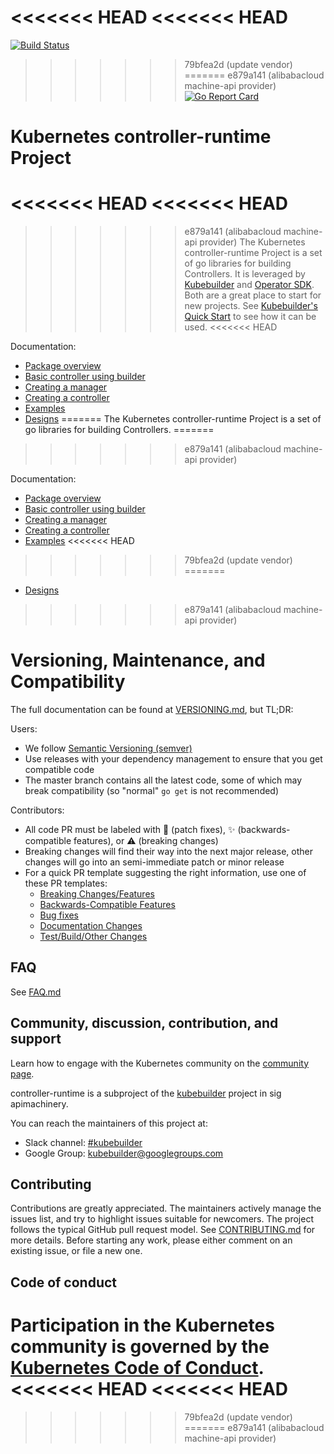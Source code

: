 <<<<<<< HEAD
<<<<<<< HEAD
=======
[![Build Status](https://travis-ci.org/kubernetes-sigs/controller-runtime.svg?branch=master)](https://travis-ci.org/kubernetes-sigs/controller-runtime "Travis")
>>>>>>> 79bfea2d (update vendor)
=======
>>>>>>> e879a141 (alibabacloud machine-api provider)
[![Go Report Card](https://goreportcard.com/badge/sigs.k8s.io/controller-runtime)](https://goreportcard.com/report/sigs.k8s.io/controller-runtime)

# Kubernetes controller-runtime Project

<<<<<<< HEAD
<<<<<<< HEAD
=======
>>>>>>> e879a141 (alibabacloud machine-api provider)
The Kubernetes controller-runtime Project is a set of go libraries for building
Controllers. It is leveraged by [Kubebuilder](https://book.kubebuilder.io/) and
[Operator SDK](https://github.com/operator-framework/operator-sdk). Both are
a great place to start for new projects. See
[Kubebuilder's Quick Start](https://book.kubebuilder.io/quick-start.html) to
see how it can be used.
<<<<<<< HEAD

Documentation:

- [Package overview](https://pkg.go.dev/sigs.k8s.io/controller-runtime/pkg)
- [Basic controller using builder](https://pkg.go.dev/sigs.k8s.io/controller-runtime/pkg/builder#example-Builder)
- [Creating a manager](https://pkg.go.dev/sigs.k8s.io/controller-runtime/pkg/manager#example-New)
- [Creating a controller](https://pkg.go.dev/sigs.k8s.io/controller-runtime/pkg/controller#example-New)
- [Examples](https://github.com/kubernetes-sigs/controller-runtime/blob/master/examples)
- [Designs](https://github.com/kubernetes-sigs/controller-runtime/blob/master/designs)
=======
The Kubernetes controller-runtime Project is a set of go libraries for building Controllers.
=======
>>>>>>> e879a141 (alibabacloud machine-api provider)

Documentation:

- [Package overview](https://pkg.go.dev/sigs.k8s.io/controller-runtime/pkg)
- [Basic controller using builder](https://pkg.go.dev/sigs.k8s.io/controller-runtime/pkg/builder#example-Builder)
- [Creating a manager](https://pkg.go.dev/sigs.k8s.io/controller-runtime/pkg/manager#example-New)
- [Creating a controller](https://pkg.go.dev/sigs.k8s.io/controller-runtime/pkg/controller#example-New)
- [Examples](https://github.com/kubernetes-sigs/controller-runtime/blob/master/examples)
<<<<<<< HEAD
>>>>>>> 79bfea2d (update vendor)
=======
- [Designs](https://github.com/kubernetes-sigs/controller-runtime/blob/master/designs)
>>>>>>> e879a141 (alibabacloud machine-api provider)

# Versioning, Maintenance, and Compatibility

The full documentation can be found at [VERSIONING.md](VERSIONING.md), but TL;DR:

Users:

- We follow [Semantic Versioning (semver)](https://semver.org)
- Use releases with your dependency management to ensure that you get compatible code
- The master branch contains all the latest code, some of which may break compatibility (so "normal" `go get` is not recommended)

Contributors:

- All code PR must be labeled with :bug: (patch fixes), :sparkles: (backwards-compatible features), or :warning: (breaking changes)
- Breaking changes will find their way into the next major release, other changes will go into an semi-immediate patch or minor release
- For a quick PR template suggesting the right information, use one of these PR templates:
  * [Breaking Changes/Features](/.github/PULL_REQUEST_TEMPLATE/breaking_change.md)
  * [Backwards-Compatible Features](/.github/PULL_REQUEST_TEMPLATE/compat_feature.md)
  * [Bug fixes](/.github/PULL_REQUEST_TEMPLATE/bug_fix.md)
  * [Documentation Changes](/.github/PULL_REQUEST_TEMPLATE/docs.md)
  * [Test/Build/Other Changes](/.github/PULL_REQUEST_TEMPLATE/other.md)

## FAQ

See [FAQ.md](FAQ.md)

## Community, discussion, contribution, and support

Learn how to engage with the Kubernetes community on the [community page](http://kubernetes.io/community/).

controller-runtime is a subproject of the [kubebuilder](https://github.com/kubernetes-sigs/kubebuilder) project
in sig apimachinery.

You can reach the maintainers of this project at:

- Slack channel: [#kubebuilder](http://slack.k8s.io/#kubebuilder)
- Google Group: [kubebuilder@googlegroups.com](https://groups.google.com/forum/#!forum/kubebuilder)

## Contributing
Contributions are greatly appreciated. The maintainers actively manage the issues list, and try to highlight issues suitable for newcomers.
The project follows the typical GitHub pull request model. See [CONTRIBUTING.md](CONTRIBUTING.md) for more details.
Before starting any work, please either comment on an existing issue, or file a new one.

## Code of conduct

Participation in the Kubernetes community is governed by the [Kubernetes Code of Conduct](code-of-conduct.md).
<<<<<<< HEAD
<<<<<<< HEAD
=======

>>>>>>> 79bfea2d (update vendor)
=======
>>>>>>> e879a141 (alibabacloud machine-api provider)
